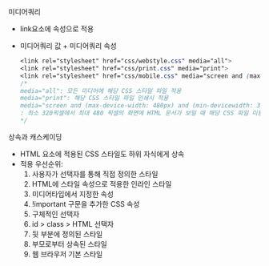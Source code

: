 미디어쿼리

- link요소에 속성으로 적용

- 미디어쿼리 값 + 미디어쿼리 속성

  ```css
  <link rel="stylesheet" href="css/webstyle.css" media="all">
  <link rel="stylesheet" href="css/print.css" media="print">
  <link rel="stylesheet" href="css/mobile.css" media="screen and (max-device-width: 480px) and (min-devicewidth: 320px)">
  /*
  media="all": 모든 미디어에 해당 CSS 스타일 파일 적용
  media="print": 해당 CSS 스타일 파일 인쇄시 적용
  media="screen and (max-device-width: 480px) and (min-devicewidth: 320px)
  : 최소 320픽셀에서 최대 480 픽셀의 화면에 HTML 문서가 보일 때 해당 CSS 파일 이용
  */
  ```

상속과 캐스케이딩

- HTML 요소에 적용된 CSS 스타일도 하위 자식에게 상속
- 적용 우선순위: 
  1. 사용자가 선택자를 통해 직접 정의한 스타일
  2. HTML에 스타일 속성으로 적용한 인라인 스타일
  3. 미디어타입에서 지정한 속성
  4. !important 구문을 추가한 CSS 속성
  5. 구체적인 선택자
  6. id > class > HTML 선택자
  7. 뒷 부분에 정의된 스타일
  8. 부모로부터 상속된 스타일
  9. 웹 브라우저 기본 스타일